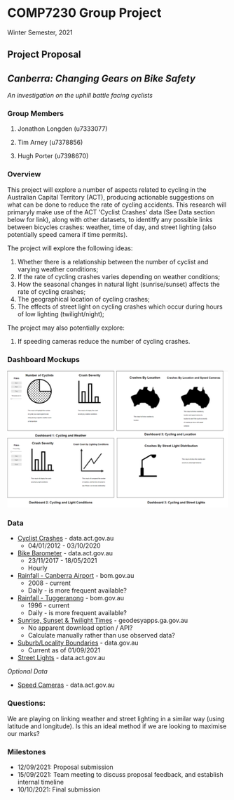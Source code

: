 # COMP7230 Group Project
Winter Semester, 2021

## Project Proposal

## _Canberra: Changing Gears on Bike Safety_
_An investigation on the uphill battle facing cyclists_

### Group Members

1. Jonathon Longden (u7333077)

2. Tim Arney (u7378856)

3. Hugh Porter (u7398670)

### Overview

<!--

_A 2-3 paragraph overview of what the project is about and what will be delivered at the end of the semester._

This project will explore a number of aspects around cycling in the ACT:
1. The relationship between the number of cyclists and varying weather conditions;
2. The incidence of cycling crashes under varying weather conditions;
3. The incidence of cycling crashes under varying natural light conditions;
3. The prevalence of cycling crashes by geographical area.

-->

This project will explore a number of aspects related to cycling in the Australian Capital Territory (ACT), producing actionable suggestions on what can be done to reduce the rate of cycling accidents. This research will primaryly make use of the ACT 'Cyclist Crashes' data (See Data section below for link), along with other datasets, to identitfy any possible links between bicycles crashes: weather, time of day, and street lighting (also potentially speed camera if time permits).

The project will explore the following ideas:
1. Whether there is a relationship between the number of cyclist and varying weather conditions;
2. If the rate of cycling crashes varies depending on weather conditions;
3. How the seasonal changes in natural light (sunrise/sunset) affects the rate of cycling crashes;
4. The geographical location of cycling crashes;
5. The effects of street light on cycling crashes which occur during hours of low lighting (twilight/night);

The project may also potentially explore:
1. If speeding cameras reduce the number of cycling crashes.

### Dashboard Mockups

![Dashboard Draft](img/Dashboard_Image.PNG)

### Data

- [Cyclist Crashes](https://www.data.act.gov.au/Justice-Safety-and-Emergency/Cyclist-Crashes/n2kg-qkwj/data) - data.act.gov.au
    - 04/01/2012 - 03/10/2020
- [Bike Barometer](https://www.data.act.gov.au/Transport/ACT-Bike-Barometer-MacArthur-Avenue/62sb-92ea) - data.act.gov.au
    - 23/11/2017 - 18/05/2021
    - Hourly
- [Rainfall - Canberra Airport](http://www.bom.gov.au/jsp/ncc/cdio/weatherData/av?p_nccObsCode=136&p_display_type=dailyDataFile&p_startYear=&p_c=&p_stn_num=070351) - bom.gov.au
    - 2008 - current
    - Daily - is more frequent available?
- [Rainfall - Tuggeranong](http://www.bom.gov.au/jsp/ncc/cdio/weatherData/av?p_nccObsCode=136&p_display_type=dailyDataFile&p_startYear=&p_c=&p_stn_num=070339) - bom.gov.au
    - 1996 - current
    - Daily - is more frequent available?
- [Sunrise, Sunset & Twilight Times](https://geodesyapps.ga.gov.au/sunrise) - geodesyapps.ga.gov.au
    - No apparent download option / API?
    - Calculate manually rather than use observed data?
- [Suburb/Locality Boundaries](https://data.gov.au/dataset/ds-dga-0257a9da-b558-4d86-a987-535c775cf8d8/details) - data.gov.au
    - Current as of 01/09/2021
- [Street Lights](https://www.data.act.gov.au/Infrastructure-and-Utilities/ACT-Streetlights-Map-View/n9u5-bt96) - data.act.gov.au

_Optional Data_
- [Speed Cameras](https://www.data.act.gov.au/Justice-Safety-and-Emergency/Traffic-speed-camera-locations/426s-vdu4) - data.act.gov.au

### Questions:
We are playing on linking weather and street lighting in a similar way (using latitude and longitude). Is this an ideal method if we are looking to maximise our marks?

### Milestones

- 12/09/2021: Proposal submission
- 15/09/2021: Team meeting to discuss proposal feedback, and establish internal timeline
- 10/10/2021: Final submission

<!--
### References

_Any preliminary references that may be relevant for your project._
-->
